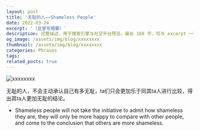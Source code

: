```yaml
---
layout: post
title: '无耻的人——Shameless People'
date: 2022-03-24
excerpt: '（这里写摘要）'
description: 完整描述，用于搜索引擎与社交平台预览，最长 160 字，可与 excerpt 一致
og_image: /assets/img/blog/xxxxxxxx
thumbnail: /assets/img/blog/xxxxxxxx
categories: Phrases
tags: 
related_posts: true
---
```


<img src="/assets/img/blog/xxxxxxxx" alt="xxxxxxxx">

无耻的人，不会主动承认自己有多无耻，ta们只会更加乐于同其ta人进行比较，得出其ta人更加无耻的结论。

- Shameless people will not take the initiative to admit how shameless they are, they will only be more happy to compare with other people, and come to the conclusion that others are more shameless.
